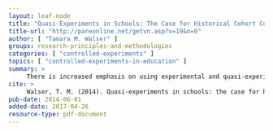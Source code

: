 ```yaml
---
layout: leaf-node
title: "Quasi-Experiments in Schools: The Case for Historical Cohort Control Groups"
title-url: "http://pareonline.net/getvn.asp?v=19&n=6"
author: [ "Tamara M. Walser" ]
groups: research-principles-and-methodologies
categories: [ "controlled-experiments" ]
topics: [ "controlled-experiments-in-education" ]
summary: >
     There is increased emphasis on using experimental and quasi-experimental methods to evaluate educational programs; however, educational evaluators and school leaders are often faced with challenges when implementing such designs in educational settings. Use of a historical cohort control group design provides a viable option for conducting quasi-experiments in school-based outcome evaluation. A cohort is a successive group that goes through some experience together, such as a grade level or a training program. A historical cohort comparison group is a cohort group selected from pre-treatment archival data and matched to a subsequent cohort currently receiving a treatment. Although prone to the same threats to study validity as any quasi-experiment, issues related to selection, history, and maturation can be particularly challenging. However, use of a historical cohort control group can reduce noncomparability of treatment and control conditions through local, focal matching. In addition, a historical cohort control group design can alleviate concerns about denying program access to students in order to form a control group, minimize resource requirements and disruption to school routines, and make use of archival data schools and school districts collect and find meaningful.
cite: >
     Walser, T. M. (2014). Quasi-experiments in schools: the case for historical cohort control groups. Practical Assessment, Research & Evaluation, 19(6), 2.
pub-date: 2014-06-01
added-date: 2017-04-26
resource-type: pdf-document
---
```

